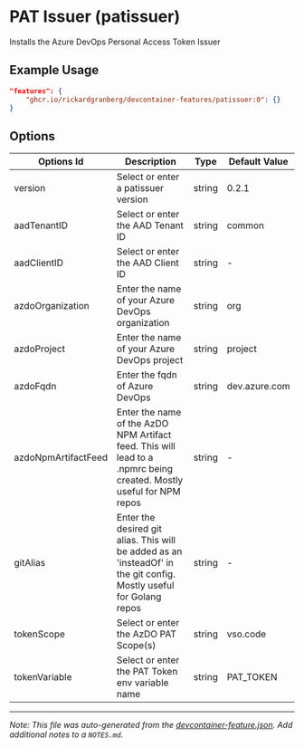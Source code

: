 
# PAT Issuer (patissuer)

Installs the Azure DevOps Personal Access Token Issuer

## Example Usage

```json
"features": {
    "ghcr.io/rickardgranberg/devcontainer-features/patissuer:0": {}
}
```

## Options

| Options Id | Description | Type | Default Value |
|-----|-----|-----|-----|
| version | Select or enter a patissuer version | string | 0.2.1 |
| aadTenantID | Select or enter the AAD Tenant ID | string | common |
| aadClientID | Select or enter the AAD Client ID | string | - |
| azdoOrganization | Enter the name of your Azure DevOps organization | string | org |
| azdoProject | Enter the name of your Azure DevOps project | string | project |
| azdoFqdn | Enter the fqdn of Azure DevOps | string | dev.azure.com |
| azdoNpmArtifactFeed | Enter the name of the AzDO NPM Artifact feed. This will lead to a .npmrc being created. Mostly useful for NPM repos | string | - |
| gitAlias | Enter the desired git alias. This will be added as an 'insteadOf' in the git config. Mostly useful for Golang repos | string | - |
| tokenScope | Select or enter the AzDO PAT Scope(s) | string | vso.code |
| tokenVariable | Select or enter the PAT Token env variable name | string | PAT_TOKEN |



---

_Note: This file was auto-generated from the [devcontainer-feature.json](https://github.com/rickardgranberg/devcontainer-features/blob/main/src/patissuer/devcontainer-feature.json).  Add additional notes to a `NOTES.md`._
